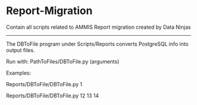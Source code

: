 # Report-Migration
Contain all scripts related to AMMIS Report migration created by Data Ninjas

- - - - - - - - - - - - - - - - - - - - - - - - - - - - - - - - - - - - - - -

The DBToFile program under Scripts/Reports converts PostgreSQL info into output files. 

Run with: PathToFiles/DBToFile.py (arguments)

Examples: 

Reports/DBToFile/DBToFile.py 1

Reports/DBToFile/DBToFile.py 12 13 14


